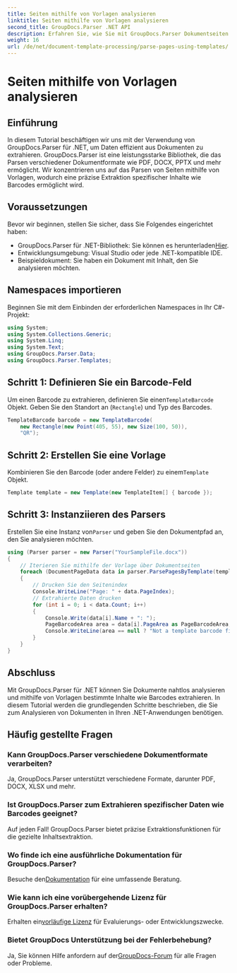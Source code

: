 ```yaml
---
title: Seiten mithilfe von Vorlagen analysieren
linktitle: Seiten mithilfe von Vorlagen analysieren
second_title: GroupDocs.Parser .NET API
description: Erfahren Sie, wie Sie mit GroupDocs.Parser Dokumentseiten mithilfe von Vorlagen in .NET analysieren. Extrahieren Sie effizient spezifischen Inhalt für Ihre Anwendungen.
weight: 16
url: /de/net/document-template-processing/parse-pages-using-templates/
---
```


# Seiten mithilfe von Vorlagen analysieren

## Einführung
In diesem Tutorial beschäftigen wir uns mit der Verwendung von GroupDocs.Parser für .NET, um Daten effizient aus Dokumenten zu extrahieren. GroupDocs.Parser ist eine leistungsstarke Bibliothek, die das Parsen verschiedener Dokumentformate wie PDF, DOCX, PPTX und mehr ermöglicht. Wir konzentrieren uns auf das Parsen von Seiten mithilfe von Vorlagen, wodurch eine präzise Extraktion spezifischer Inhalte wie Barcodes ermöglicht wird.
## Voraussetzungen
Bevor wir beginnen, stellen Sie sicher, dass Sie Folgendes eingerichtet haben:
-  GroupDocs.Parser für .NET-Bibliothek: Sie können es herunterladen[Hier](https://releases.groupdocs.com/parser/net/).
- Entwicklungsumgebung: Visual Studio oder jede .NET-kompatible IDE.
- Beispieldokument: Sie haben ein Dokument mit Inhalt, den Sie analysieren möchten.

## Namespaces importieren
Beginnen Sie mit dem Einbinden der erforderlichen Namespaces in Ihr C#-Projekt:
```csharp
using System;
using System.Collections.Generic;
using System.Linq;
using System.Text;
using GroupDocs.Parser.Data;
using GroupDocs.Parser.Templates;
```
## Schritt 1: Definieren Sie ein Barcode-Feld
 Um einen Barcode zu extrahieren, definieren Sie einen`TemplateBarcode` Objekt. Geben Sie den Standort an (`Rectangle`) und Typ des Barcodes.
```csharp
TemplateBarcode barcode = new TemplateBarcode(
    new Rectangle(new Point(405, 55), new Size(100, 50)),
    "QR");
```
## Schritt 2: Erstellen Sie eine Vorlage
 Kombinieren Sie den Barcode (oder andere Felder) zu einem`Template` Objekt.
```csharp
Template template = new Template(new TemplateItem[] { barcode });
```
## Schritt 3: Instanziieren des Parsers
 Erstellen Sie eine Instanz von`Parser` und geben Sie den Dokumentpfad an, den Sie analysieren möchten.
```csharp
using (Parser parser = new Parser("YourSampleFile.docx"))
{
    // Iterieren Sie mithilfe der Vorlage über Dokumentseiten
    foreach (DocumentPageData data in parser.ParsePagesByTemplate(template))
    {
        // Drucken Sie den Seitenindex
        Console.WriteLine("Page: " + data.PageIndex);
        // Extrahierte Daten drucken
        for (int i = 0; i < data.Count; i++)
        {
            Console.Write(data[i].Name + ": ");
            PageBarcodeArea area = data[i].PageArea as PageBarcodeArea;
            Console.WriteLine(area == null ? "Not a template barcode field" : area.Value);
        }
    }
}
```

## Abschluss
Mit GroupDocs.Parser für .NET können Sie Dokumente nahtlos analysieren und mithilfe von Vorlagen bestimmte Inhalte wie Barcodes extrahieren. In diesem Tutorial werden die grundlegenden Schritte beschrieben, die Sie zum Analysieren von Dokumenten in Ihren .NET-Anwendungen benötigen.

## Häufig gestellte Fragen
### Kann GroupDocs.Parser verschiedene Dokumentformate verarbeiten?
Ja, GroupDocs.Parser unterstützt verschiedene Formate, darunter PDF, DOCX, XLSX und mehr.
### Ist GroupDocs.Parser zum Extrahieren spezifischer Daten wie Barcodes geeignet?
Auf jeden Fall! GroupDocs.Parser bietet präzise Extraktionsfunktionen für die gezielte Inhaltsextraktion.
### Wo finde ich eine ausführliche Dokumentation für GroupDocs.Parser?
 Besuche den[Dokumentation](https://tutorials.groupdocs.com/parser/net/) für eine umfassende Beratung.
### Wie kann ich eine vorübergehende Lizenz für GroupDocs.Parser erhalten?
 Erhalten ein[vorläufige Lizenz](https://purchase.groupdocs.com/temporary-license/) für Evaluierungs- oder Entwicklungszwecke.
### Bietet GroupDocs Unterstützung bei der Fehlerbehebung?
 Ja, Sie können Hilfe anfordern auf der[GroupDocs-Forum](https://forum.groupdocs.com/c/parser/17) für alle Fragen oder Probleme.
